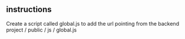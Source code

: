 ## instructions
Create a script called global.js to add the url pointing from the backend project / public / js / global.js
